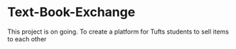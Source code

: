 # Text-Book-Exchange

This project is on going. 
To create a platform for Tufts students to sell items to each other
